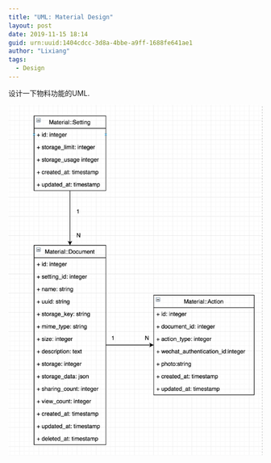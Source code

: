 ```yaml
---
title: "UML: Material Design"
layout: post
date: 2019-11-15 18:14
guid: urn:uuid:1404cdcc-3d8a-4bbe-a9ff-1688fe641ae1
author: "Lixiang"
tags:
  - Design
---
```


设计一下物料功能的UML.

<img src="/img/material_design.png"/>
